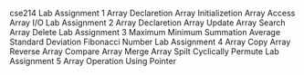 cse214
Lab Assignment 1
Array Declaretion
Array Initializetion
Array Access
Array I/O
Lab Assignment 2
Array Declaretion
Array Update
Array Search
Array Delete
Lab Assignment 3
Maximum
Minimum
Summation
Average
Standard Deviation
Fibonacci Number
Lab Assignment 4
Array Copy
Array Reverse
Array Compare
Array Merge
Array Spilt
Cyclically Permute
Lab Assignment 5
Array Operation Using Pointer
